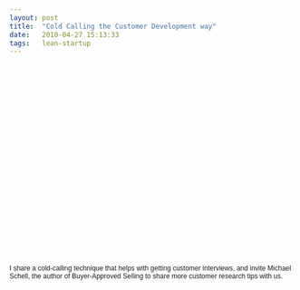 ```yaml
---
layout: post
title:  "Cold Calling the Customer Development way"
date:   2010-04-27 15:13:33
tags:   lean-startup 
---
```


<object classid="clsid:d27cdb6e-ae6d-11cf-96b8-444553540000" width="560" height="340" codebase="http://download.macromedia.com/pub/shockwave/cabs/flash/swflash.cab#version=6,0,40,0"><param name="allowFullScreen" value="true" /><param name="allowscriptaccess" value="always" /><param name="src" value="http://www.youtube.com/v/Fdpy-oVyMSU&amp;hl=en_US&amp;fs=1&amp;" /><param name="allowfullscreen" value="true" /><embed type="application/x-shockwave-flash" width="560" height="340" src="http://www.youtube.com/v/Fdpy-oVyMSU&amp;hl=en_US&amp;fs=1&amp;" allowscriptaccess="always" allowfullscreen="true"></embed></object>

<span style="font-family: Arial, Helvetica, sans-serif; line-height: normal; font-size: 12px;">I share a cold-calling technique that helps with getting customer interviews, and invite Michael Schell, the author of Buyer-Approved Selling to share more customer research tips with us.</span>
